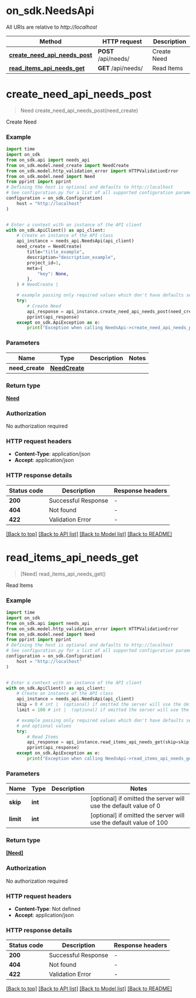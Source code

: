 # on_sdk.NeedsApi

All URIs are relative to *http://localhost*

Method | HTTP request | Description
------------- | ------------- | -------------
[**create_need_api_needs_post**](NeedsApi.md#create_need_api_needs_post) | **POST** /api/needs/ | Create Need
[**read_items_api_needs_get**](NeedsApi.md#read_items_api_needs_get) | **GET** /api/needs/ | Read Items


# **create_need_api_needs_post**
> Need create_need_api_needs_post(need_create)

Create Need

### Example


```python
import time
import on_sdk
from on_sdk.api import needs_api
from on_sdk.model.need_create import NeedCreate
from on_sdk.model.http_validation_error import HTTPValidationError
from on_sdk.model.need import Need
from pprint import pprint
# Defining the host is optional and defaults to http://localhost
# See configuration.py for a list of all supported configuration parameters.
configuration = on_sdk.Configuration(
    host = "http://localhost"
)


# Enter a context with an instance of the API client
with on_sdk.ApiClient() as api_client:
    # Create an instance of the API class
    api_instance = needs_api.NeedsApi(api_client)
    need_create = NeedCreate(
        title="title_example",
        description="description_example",
        project_id=1,
        meta={
            "key": None,
        },
    ) # NeedCreate | 

    # example passing only required values which don't have defaults set
    try:
        # Create Need
        api_response = api_instance.create_need_api_needs_post(need_create)
        pprint(api_response)
    except on_sdk.ApiException as e:
        print("Exception when calling NeedsApi->create_need_api_needs_post: %s\n" % e)
```


### Parameters

Name | Type | Description  | Notes
------------- | ------------- | ------------- | -------------
 **need_create** | [**NeedCreate**](NeedCreate.md)|  |

### Return type

[**Need**](Need.md)

### Authorization

No authorization required

### HTTP request headers

 - **Content-Type**: application/json
 - **Accept**: application/json


### HTTP response details

| Status code | Description | Response headers |
|-------------|-------------|------------------|
**200** | Successful Response |  -  |
**404** | Not found |  -  |
**422** | Validation Error |  -  |

[[Back to top]](#) [[Back to API list]](../README.md#documentation-for-api-endpoints) [[Back to Model list]](../README.md#documentation-for-models) [[Back to README]](../README.md)

# **read_items_api_needs_get**
> [Need] read_items_api_needs_get()

Read Items

### Example


```python
import time
import on_sdk
from on_sdk.api import needs_api
from on_sdk.model.http_validation_error import HTTPValidationError
from on_sdk.model.need import Need
from pprint import pprint
# Defining the host is optional and defaults to http://localhost
# See configuration.py for a list of all supported configuration parameters.
configuration = on_sdk.Configuration(
    host = "http://localhost"
)


# Enter a context with an instance of the API client
with on_sdk.ApiClient() as api_client:
    # Create an instance of the API class
    api_instance = needs_api.NeedsApi(api_client)
    skip = 0 # int |  (optional) if omitted the server will use the default value of 0
    limit = 100 # int |  (optional) if omitted the server will use the default value of 100

    # example passing only required values which don't have defaults set
    # and optional values
    try:
        # Read Items
        api_response = api_instance.read_items_api_needs_get(skip=skip, limit=limit)
        pprint(api_response)
    except on_sdk.ApiException as e:
        print("Exception when calling NeedsApi->read_items_api_needs_get: %s\n" % e)
```


### Parameters

Name | Type | Description  | Notes
------------- | ------------- | ------------- | -------------
 **skip** | **int**|  | [optional] if omitted the server will use the default value of 0
 **limit** | **int**|  | [optional] if omitted the server will use the default value of 100

### Return type

[**[Need]**](Need.md)

### Authorization

No authorization required

### HTTP request headers

 - **Content-Type**: Not defined
 - **Accept**: application/json


### HTTP response details

| Status code | Description | Response headers |
|-------------|-------------|------------------|
**200** | Successful Response |  -  |
**404** | Not found |  -  |
**422** | Validation Error |  -  |

[[Back to top]](#) [[Back to API list]](../README.md#documentation-for-api-endpoints) [[Back to Model list]](../README.md#documentation-for-models) [[Back to README]](../README.md)

